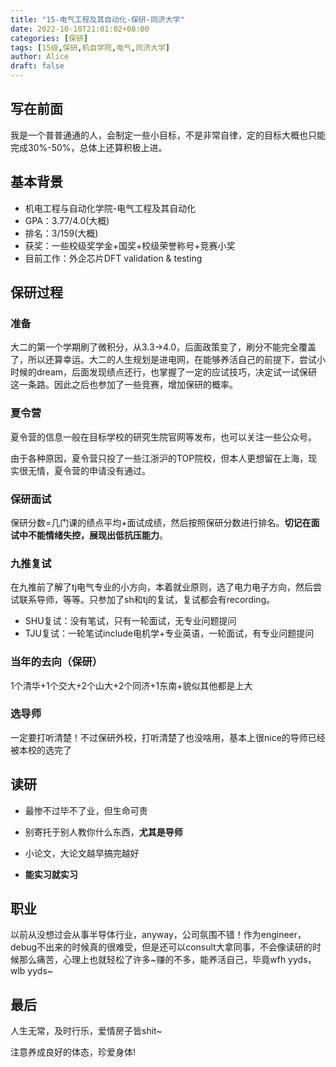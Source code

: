 ```yaml
---
title: "15-电气工程及其自动化-保研-同济大学"
date: 2022-10-10T21:01:02+08:00
categories: [保研]
tags: [15级,保研,机自学院,电气,同济大学]
author: Alice
draft: false
---
```


## 写在前面
我是一个普普通通的人，会制定一些小目标，不是非常自律，定的目标大概也只能完成30%-50%，总体上还算积极上进。

## 基本背景
- 机电工程与自动化学院-电气工程及其自动化
- GPA：3.77/4.0(大概)
- 排名：3/159(大概)
- 获奖：一些校级奖学金+国奖+校级荣誉称号+竞赛小奖
- 目前工作：外企芯片DFT validation & testing

## 保研过程
### 准备
大二的第一个学期刷了微积分，从3.3->4.0，后面政策变了，刷分不能完全覆盖了，所以还算幸运。大二的人生规划是进电网，在能够养活自己的前提下，尝试小时候的dream，后面发现绩点还行，也掌握了一定的应试技巧，决定试一试保研这一条路。因此之后也参加了一些竞赛，增加保研的概率。

### 夏令营
夏令营的信息一般在目标学校的研究生院官网等发布，也可以关注一些公众号。

由于各种原因，夏令营只投了一些江浙沪的TOP院校，但本人更想留在上海，现实很无情，夏令营的申请没有通过。

### 保研面试
保研分数=几门课的绩点平均+面试成绩，然后按照保研分数进行排名。**切记在面试中不能情绪失控，展现出低抗压能力**。

### 九推复试
在九推前了解了tj电气专业的小方向，本着就业原则，选了电力电子方向，然后尝试联系导师，等等。只参加了sh和tj的复试，复试都会有recording。

- SHU复试：没有笔试，只有一轮面试，无专业问题提问
- TJU复试：一轮笔试include电机学+专业英语，一轮面试，有专业问题提问

### 当年的去向（保研）
1个清华+1个交大+2个山大+2个同济+1东南+貌似其他都是上大

### 选导师
一定要打听清楚！不过保研外校，打听清楚了也没啥用，基本上很nice的导师已经被本校的选完了

## 读研
- 最惨不过毕不了业，但生命可贵

- 别寄托于别人教你什么东西，**尤其是导师**

- 小论文，大论文越早搞完越好

- **能实习就实习**

## 职业
以前从没想过会从事半导体行业，anyway，公司氛围不错！作为engineer，debug不出来的时候真的很难受，但是还可以consult大拿同事，不会像读研的时候那么痛苦，心理上也就轻松了许多~赚的不多，能养活自己，毕竟wfh yyds，wlb yyds~

## 最后
人生无常，及时行乐，爱情房子皆shit~

注意养成良好的体态，珍爱身体!